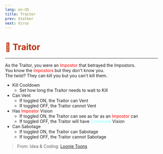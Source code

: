 ```yaml
---
lang: en-US
title: Traitor
prev: Stalker
next: Virus
---
```


# <font color="#ba2e05">👺 <b>Traitor</b></font> <Badge text="Killing" type="tip" vertical="middle"/>
---

As the Traitor, you were an <font color=red>Impostor</font> that betrayed the Impostors.<br>
You know the <font color=red>Impostors</font> but they don't know you.<br>The twist? They can kill you but you can't kill them.
* Kill Cooldown
  * Set how long the Traitor needs to wait to Kill
* Can Vent
  * If toggled <font color-green>ON</font>, the Traitor can Vent
  * If toggled <font color-red>OFF</font>, the Traitor cannot Vent
* Has <font color=red>Impostor</font> Vision
  * If toggled <font color-green>ON</font>, the Traitor can see as far as an <font color=red>Impostor</font> can
  * If toggled <font color-red>OFF</font>, the Traitor will have <font color=#8cffff>Crewmate</font> Vision
* Can Sabotage
  * If toggled <font color-green>ON</font>, the Traitor can Sabotage
  * If toggled <font color-red>OFF</font>, the Traitor cannot Sabotage

> From: Idea & Coding: [Loonie Toons](https://github.com/Loonie-Toons)
